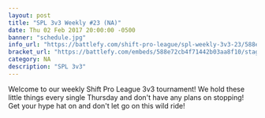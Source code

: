 ```yaml
---
layout: post
title: "SPL 3v3 Weekly #23 (NA)"
date: Thu 02 Feb 2017 20:00:00 -0500
banner: "schedule.jpg"
info_url: "https://battlefy.com/shift-pro-league/spl-weekly-3v3-23/588e72cb4f71442b03aa8f10/info"
bracket_url: "https://battlefy.com/embeds/588e72cb4f71442b03aa8f10/stage/588e732b656842be04c0c5f1"
category: NA
description: "SPL 3v3"
---
```


Welcome to our weekly Shift Pro League 3v3 tournament! We hold these little things every single Thursday and don't have any plans on stopping! Get your hype hat on and don't let go on this wild ride!
